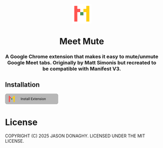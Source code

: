 <p align="center">
<img src="https://raw.githubusercontent.com/largelager/meet-mute/master/logo.png" alt="Meet Mute" style="max-width:100%;" width="64" height="64">
</p>

<h1 align="center">Meet Mute</h1>
<h3 align="center">A Google Chrome extension that makes it easy to mute/unmute Google Meet tabs. 
  Originally by Matt Simonis but recreated to be compatible with Manifest V3.</h3>


## Installation

[<img src="install.png" width="175px">][webstore-url]

[webstore-url]: https://chromewebstore.google.com/detail/dkmkjapkeijdmpdecojjgdadekfimdan?utm_source=item-share-cb

# License

COPYRIGHT (C) 2025 JASON DONAGHY. LICENSED UNDER THE MIT LICENSE.
